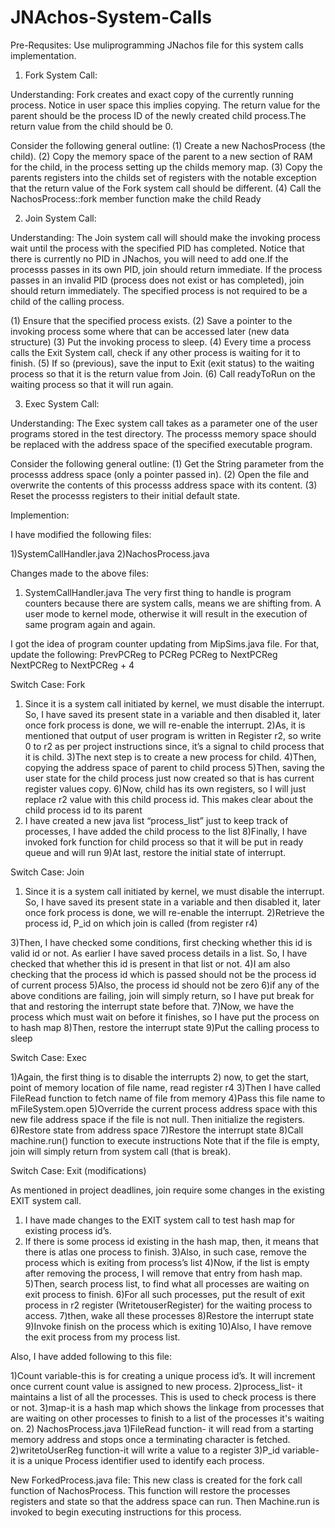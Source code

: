 # JNAchos-System-Calls

Pre-Requsites:
Use muliprogramming JNachos file for this system calls implementation.

1) Fork System Call:

Understanding:
Fork creates and exact copy of the currently running process. Notice in user space this implies copying. The return value 
for the parent should be the process ID of the newly created child process.The return value from the child should be 0. 

Consider the following general outline:
(1) Create a new NachosProcess (the child).
(2) Copy the memory space of the parent to a new section of RAM for the child, in the process setting up the childs memory map.
(3) Copy the parents registers into the childs set of registers with the notable exception that the return value of the 
    Fork system call should be different.
(4) Call the NachosProcess::fork member function make the child Ready

2) Join System Call:

Understanding:
The Join system call will should make the invoking process wait until the process with the specified PID has completed. 
Notice that there is currently no PID in JNachos, you will need to add one.If the processs passes in its own PID, join should
return immediate. If the process passes in an invalid PID (process does not exist or has completed), join should return
immediately. The specified process is not required to be a child of the calling process.

(1) Ensure that the specified process exists.
(2) Save a pointer to the invoking process some where that can be accessed later (new data structure)
(3) Put the invoking process to sleep.
(4) Every time a process calls the Exit System call, check if any other process is waiting for it to finish.
(5) If so (previous), save the input to Exit (exit status) to the waiting process so that it is the return value from Join.
(6) Call readyToRun on the waiting process so that it will run again.

3) Exec System Call:

Understanding:
The Exec system call takes as a parameter one of the user programs stored in the test directory. The processs memory space 
should be replaced with the address space of the specified executable program. 

Consider the following general outline:
(1) Get the String parameter from the processs address space (only a pointer passed in).
(2) Open the file and overwrite the contents of this processs address space with its content.
(3) Reset the processs registers to their initial default state.

Implemention:

I have modified the following files:

1)SystemCallHandler.java
2)NachosProcess.java

Changes made to the above files:

1) SystemCallHandler.java
The very first thing to handle is program counters because there are system calls, means we are shifting from. A user
mode to kernel mode, otherwise it will result in the execution of same program again and again.

I got the idea of program counter updating from MipSims.java file.
For that, update the following:
PrevPCReg to PCReg
PCReg to NextPCReg
NextPCReg to NextPCReg + 4

Switch Case: Fork

1) Since it is a system call initiated by kernel, we must disable the interrupt. So, I have saved its present state in a
variable and then disabled it, later once fork process is done, we will re-enable the interrupt.
2)As, it is mentioned that output of user program is written in Register r2, so write 0 to r2 as per project instructions
since, it’s a signal to child process that it is child.
3)The next step is to create a new process for child.
4)Then, copying the address space of parent to child process
5)Then, saving the user state for the child process just now created so that is has current register values copy.
6)Now, child has its own registers, so I will just replace r2 value with this child process id. This makes clear about the
child process id to its parent
7) I have created a new java list “process_list” just to keep track of processes, I have added the child process to the
list
8)Finally, I have invoked fork function for child process so that it will be put in ready queue and will run
9)At last, restore the initial state of interrupt.

Switch Case: Join

1) Since it is a system call initiated by kernel, we must disable the interrupt. So, I have saved its present state in a
variable and then disabled it, later once fork process is done, we will re-enable the interrupt.
2)Retrieve the process id, P_id on which join is called (from register r4)

3)Then, I have checked some conditions, first checking whether this id is valid id or not. As earlier I have saved process details
in a list. So, I have checked that whether this id is present in
that list or not.
4)I am also checking that the process id which is passed should not be the process id of current process
5)Also, the process id should not be zero
6)if any of the above conditions are failing, join will simply return, so I have put break for that and restoring the interrupt state
before that.
7)Now, we have the process which must wait on before it finishes, so I have put the process on to hash map
8)Then, restore the interrupt state
9)Put the calling process to sleep

Switch Case: Exec

1)Again, the first thing is to disable the interrupts
2) now, to get the start, point of memory location of file name, read register r4
3)Then I have called FileRead function to fetch name of file from memory
4)Pass this file name to mFileSystem.open
5)Override the current process address space with this new file address space if the file is not null. Then initialize the
registers.
6)Restore state from address space
7)Restore the interrupt state
8)Call machine.run() function to execute instructions
Note that if the file is empty, join will simply return from system call (that is break).

Switch Case: Exit (modifications)

As mentioned in project deadlines, join require some changes in the existing EXIT system call.
1) I have made changes to the EXIT system call to test hash map for existing process id’s.
2) If there is some process id existing in the hash map, then, it means that there is atlas one process to finish.
3)Also, in such case, remove the process which is exiting from process’s list
4)Now, if the list is empty after removing the process, I will remove that entry from hash map.
5)Then, search process list, to find what all processes are waiting on exit process to finish.
6)For all such processes, put the result of exit process in r2 register (WritetouserRegister) for the waiting process to
access.
7)then, wake all these processes
8)Restore the interrupt state
9)Invoke finish on the process which is exiting
10)Also, I have remove the exit process from my process list.

Also,
I have added following to this file:

1)Count variable-this is for creating a unique process id’s. It will increment once current count value is assigned to new
process.
2)process_list- it maintains a list of all the processes. This is used to check process is there or not.
3)map-it is a hash map which shows the linkage from processes that are waiting on other processes to finish to a list
of the processes it's waiting on.
2) NachosProcess.java
1)FileRead function- it will read from a starting memory address and stops once a terminating character is fetched.
2)writetoUserReg function-it will write a value to a register
3)P_id variable- it is a unique Process identifier used to identify each process.

New ForkedProcess.java file:
This new class is created for the fork call function of NachosProcess.
This function will restore the processes registers and state so that the address space can run. Then Machine.run is
invoked to begin executing instructions for this process.

  





